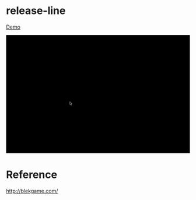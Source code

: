 # release-line

[Demo](https://enkatsu.github.io/release-line-client/)

![](./main.gif)

# Reference

http://blekgame.com/

